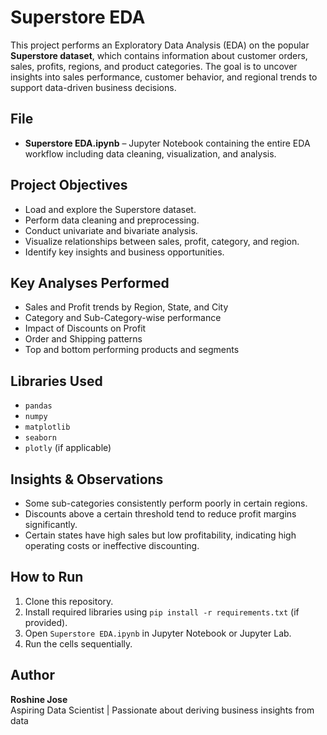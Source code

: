 
# Superstore EDA

This project performs an Exploratory Data Analysis (EDA) on the popular **Superstore dataset**, which contains information about customer orders, sales, profits, regions, and product categories. The goal is to uncover insights into sales performance, customer behavior, and regional trends to support data-driven business decisions.

## File

- **Superstore EDA.ipynb** – Jupyter Notebook containing the entire EDA workflow including data cleaning, visualization, and analysis.

## Project Objectives

- Load and explore the Superstore dataset.
- Perform data cleaning and preprocessing.
- Conduct univariate and bivariate analysis.
- Visualize relationships between sales, profit, category, and region.
- Identify key insights and business opportunities.

## Key Analyses Performed

- Sales and Profit trends by Region, State, and City
- Category and Sub-Category-wise performance
- Impact of Discounts on Profit
- Order and Shipping patterns
- Top and bottom performing products and segments

## Libraries Used

- `pandas`
- `numpy`
- `matplotlib`
- `seaborn`
- `plotly` (if applicable)

## Insights & Observations

- Some sub-categories consistently perform poorly in certain regions.
- Discounts above a certain threshold tend to reduce profit margins significantly.
- Certain states have high sales but low profitability, indicating high operating costs or ineffective discounting.

## How to Run

1. Clone this repository.
2. Install required libraries using `pip install -r requirements.txt` (if provided).
3. Open `Superstore EDA.ipynb` in Jupyter Notebook or Jupyter Lab.
4. Run the cells sequentially.

## Author

**Roshine Jose**  
Aspiring Data Scientist | Passionate about deriving business insights from data

